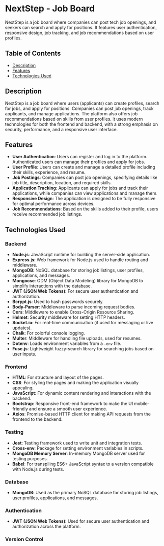 # NextStep - Job Board

NextStep is a job board where companies can post tech job openings, and seekers can search and apply for positions. It features user authentication, responsive design, job tracking, and job recommendations based on user profiles.

## Table of Contents

- [Description](#description)
- [Features](#features)
- [Technologies Used](#technologies-used)

## Description

NextStep is a job board where users (applicants) can create profiles, search for jobs, and apply for positions. Companies can post job openings, track applicants, and manage applications. The platform also offers job recommendations based on skills from user profiles. It uses modern technologies for both the frontend and backend, with a strong emphasis on security, performance, and a responsive user interface.

## Features

- **User Authentication**: Users can register and log in to the platform. Authenticated users can manage their profiles and apply for jobs.
- **User Profile**: Users can create and manage a detailed profile including their skills, experience, and resume.
- **Job Postings**: Companies can post job openings, specifying details like job title, description, location, and required skills.
- **Application Tracking**: Applicants can apply for jobs and track their applications, while companies can view applications and manage them.
- **Responsive Design**: The application is designed to be fully responsive for optimal performance across devices.
- **Job Recommendations**: Based on the skills added to their profile, users receive recommended job listings.

## Technologies Used

### **Backend**

- **Node.js**: JavaScript runtime for building the server-side application.
- **Express.js**: Web framework for Node.js used to handle routing and middleware.
- **MongoDB**: NoSQL database for storing job listings, user profiles, applications, and messages.
- **Mongoose**: ODM (Object Data Modeling) library for MongoDB to simplify interactions with the database.
- **JWT (JSON Web Tokens)**: For secure user authentication and authorization.
- **Bcrypt.js**: Used to hash passwords securely.
- **Body-Parser**: Middleware to parse incoming request bodies.
- **Cors**: Middleware to enable Cross-Origin Resource Sharing.
- **Helmet**: Security middleware for setting HTTP headers.
- **Socket.io**: For real-time communication (if used for messaging or live updates).
- **Chalk**: For colorful console logging.
- **Multer**: Middleware for handling file uploads, used for resumes.
- **Dotenv**: Loads environment variables from a `.env` file.
- **Fuse.js**: Lightweight fuzzy-search library for searching jobs based on user inputs.

### **Frontend**

- **HTML**: For structure and layout of the pages.
- **CSS**: For styling the pages and making the application visually appealing.
- **JavaScript**: For dynamic content rendering and interactions with the backend.
- **Bootstrap**: Responsive front-end framework to make the UI mobile-friendly and ensure a smooth user experience.
- **Axios**: Promise-based HTTP client for making API requests from the frontend to the backend.

### **Testing**

- **Jest**: Testing framework used to write unit and integration tests.
- **Cross-env**: Package for setting environment variables in scripts.
- **MongoDB Memory Server**: In-memory MongoDB server used for testing purposes.
- **Babel**: For transpiling ES6+ JavaScript syntax to a version compatible with Node.js during tests.

### **Database**

- **MongoDB**: Used as the primary NoSQL database for storing job listings, user profiles, applications, and messages.

### **Authentication**

- **JWT (JSON Web Tokens)**: Used for secure user authentication and authorization across the platform.

### Version Control
